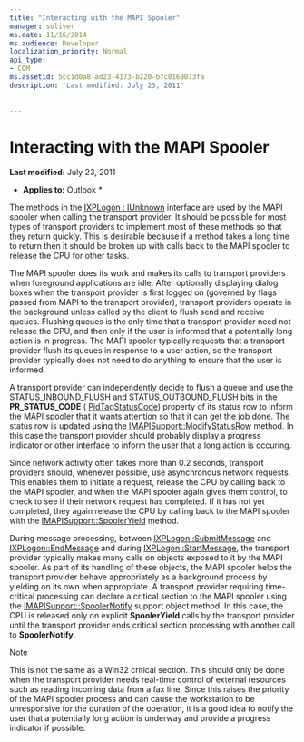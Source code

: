 ```yaml
---
title: "Interacting with the MAPI Spooler"
manager: soliver
ms.date: 11/16/2014
ms.audience: Developer
localization_priority: Normal
api_type:
- COM
ms.assetid: 5cc1d0a8-ad23-4173-b220-b7c0169073fa
description: "Last modified: July 23, 2011"
 
 
---
```


# Interacting with the MAPI Spooler

 **Last modified:** July 23, 2011 
  
 * **Applies to:** Outlook * 
  
The methods in the [IXPLogon : IUnknown](ixplogoniunknown.md) interface are used by the MAPI spooler when calling the transport provider. It should be possible for most types of transport providers to implement most of these methods so that they return quickly. This is desirable because if a method takes a long time to return then it should be broken up with calls back to the MAPI spooler to release the CPU for other tasks. 
  
The MAPI spooler does its work and makes its calls to transport providers when foreground applications are idle. After optionally displaying dialog boxes when the transport provider is first logged on (governed by flags passed from MAPI to the transport provider), transport providers operate in the background unless called by the client to flush send and receive queues. Flushing queues is the only time that a transport provider need not release the CPU, and then only if the user is informed that a potentially long action is in progress. The MAPI spooler typically requests that a transport provider flush its queues in response to a user action, so the transport provider typically does not need to do anything to ensure that the user is informed.
  
A transport provider can independently decide to flush a queue and use the STATUS_INBOUND_FLUSH and STATUS_OUTBOUND_FLUSH bits in the **PR_STATUS_CODE** ( [PidTagStatusCode](pidtagstatuscode-canonical-property.md)) property of its status row to inform the MAPI spooler that it wants attention so that it can get the job done. The status row is updated using the [IMAPISupport::ModifyStatusRow](imapisupport-modifystatusrow.md) method. In this case the transport provider should probably display a progress indicator or other interface to inform the user that a long action is occuring. 
  
Since network activity often takes more than 0.2 seconds, transport providers should, whenever possible, use asynchronous network requests. This enables them to initiate a request, release the CPU by calling back to the MAPI spooler, and when the MAPI spooler again gives them control, to check to see if their network request has completed. If it has not yet completed, they again release the CPU by calling back to the MAPI spooler with the [IMAPISupport::SpoolerYield](imapisupport-spooleryield.md) method. 
  
During message processing, between [IXPLogon::SubmitMessage](ixplogon-submitmessage.md) and [IXPLogon::EndMessage](ixplogon-endmessage.md) and during [IXPLogon::StartMessage](ixplogon-startmessage.md), the transport provider typically makes many calls on objects exposed to it by the MAPI spooler. As part of its handling of these objects, the MAPI spooler helps the transport provider behave appropriately as a background process by yielding on its own when appropriate. A transport provider requiring time-critical processing can declare a critical section to the MAPI spooler using the [IMAPISupport::SpoolerNotify](imapisupport-spoolernotify.md) support object method. In this case, the CPU is released only on explicit **SpoolerYield** calls by the transport provider until the transport provider ends critical section processing with another call to **SpoolerNotify**.
  
> [!NOTE]
> This is not the same as a Win32 critical section. This should only be done when the transport provider needs real-time control of external resources such as reading incoming data from a fax line. Since this raises the priority of the MAPI spooler process and can cause the workstation to be unresponsive for the duration of the operation, it is a good idea to notify the user that a potentially long action is underway and provide a progress indicator if possible. 
  

